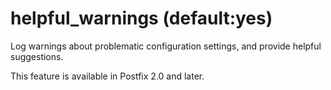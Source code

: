 # helpful_warnings (default:yes) 


Log warnings about problematic configuration settings, and provide
helpful suggestions.



This feature is available in Postfix 2.0 and later.



